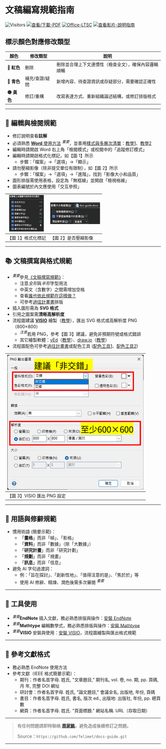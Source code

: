 # 文稿編寫規範指南

![Visitors](https://api.visitorbadge.io/api/visitors?path=https%3A%2F%2Fgithub.com%2Ffelimet%2Fdocs-guide%2Fblob%2Fmain%2Fdoc-guide.pdf&label=visitors&labelColor=%23d9e3f0&countColor=%232ccce4&style=flat)
[![查看/下載-PDF](https://img.shields.io/badge/📖_查看/下載-PDF-green?style=flag)](doc-guide.pdf)
[![Office-LTSC](https://img.shields.io/badge/🗂️安裝Office-LTSC-orange?style=flag)](https://github.com/felimet/officeLTSCpro2024.git.)
[![查看影片-說明指南](https://img.shields.io/badge/🎞️查看影片-說明指南-red?style=flag)](https://youtu.be/ol61djJRUxI)

## 標示顏色對應修改類型

| 顏色   | 修改類型         | 說明                                   |
|--------|------------------|----------------------------------------|
| **🔴 紅色** | 刪除             | 刪除並合理上下文連慣性（檢查全文），確保內容邏輯順暢 |
| **🔵 青色** | 補充/查證/疑問   | 新增內容、待查證資訊或存疑部分，需要確認正確性      |
| **🟡 黃色** | 修訂/重構        | 改寫表達方式、重新組織論述結構，或修訂排版格式        |

---

## 📘 編輯與檢閱規範
- 修訂說明查看**註解**
- 必須熟悉 [**Word** 使用方法](https://www.youtube.com/watch?v=j1twGXuPR0c) $^{重要}$，並善用[樣式與多層次清單](https://youtu.be/pNsi5G9_k-E?si=weRlsVjDsfYnsF2R)：[教學1](https://youtube.com/playlist?list=PL7enJ2-v6SPlgDsNHXJ1K2RpkZY2b_pm7&si=Fjgt4stbvNqARIlZ)、[教學2](https://youtube.com/playlist?list=PLwwPq48LW7z86-TqMtDejWBKjZD9u1_Rj&si=Y_dvGDzWxlzTSeE8)
- 編輯時請開啟 Word 右上角「檢閱模式」或校閱中的「追蹤修訂模式」
- 編輯時請開啟格式化標記，如【圖 1】所示
    - 步驟：「檔案」→「選項」→「顯示」
- 請勿壓縮影像（除非提交單位有限制），如【圖 2】所示
    - 步驟：「檔案」→「選項」→「進階」，找到「影像大小和品質」
- 圖形排版需使用表格，設定為「無框線」並開啟「檢視格線」
- 圖表編號於內文應使用「交互參照」

|![【圖 1】](/img/fig1.png) |![【圖 2】](/img/fig2.png)|
|--------|--------|
|【圖 1】格式化標記 |【圖 2】是否壓縮影像 |

---

## 📚 文稿撰寫與格式規範
- $^{重要}$參見[《文稿撰寫規範》](https://github.com/sparanoid/chinese-copywriting-guidelines.git)：
    - 注意*全形*與*半形*字型用法
    - 中英文（含數字）之間需增加空格
    - 查看[誰也依此規範在這樣做？](https://github.com/sparanoid/chinese-copywriting-guidelines?tab=readme-ov-file#%E8%AA%B0%E5%9C%A8%E9%80%99%E6%A8%A3%E5%81%9A)
    - 可參考[過往計畫書](https://db.nas.issp-mes.org/d/f/15CIytR4cUETJjnDgvD0bC7JyPdDum3e)排版
- 插入圖形需為 **SVG 格式**
- 引用之圖案需**清晰高解析度**
- 流程圖建議 [**VISIO**](https://github.com/felimet/officeLTSCpro2024.git) 繪製（[教學](https://support.microsoft.com/zh-cn/office/visio-%E5%9F%B9%E8%AE%AD-e058bcfa-1d90-4653-afc6-e84d54cf94a6)），匯出 SVG 格式或高解析度 PNG（800×800）
    - $^{注意}$若用 PNG，參考【圖 3】建議，避免非預期符號或格式錯誤
    - 其它繪製軟體：[yEd](https://www.yworks.com/products/yed)（[教學](https://youtube.com/playlist?list=PLpIlEtPgrZsUA28PlP2tdRERcMIVn5AUT&si=eAJCnytxcoQGhcv5)）、[draw.io](https://www.drawio.com/)（[教學](https://youtube.com/playlist?list=PLX6xdk86h_0ySOXbaMnr4f1JFq_xUiP5T&si=w78meoAhi3R7piBj)）
- 流程圖配色可參考[過往計畫書](https://db.nas.issp-mes.org/d/f/15CIytR4cUETJjnDgvD0bC7JyPdDum3e)或配色工具 ([配色工具1](https://coolors.co/)、[配色工具2](https://colorhunt.co/))

|![【圖 3】](/img/fig3.png)|
|--------|
|【圖 3】VISIO 匯出 PNG 設定 |


---

## 📝 用語與修辭規範
- 慣用術語 (簡要示範)：
    - 「**畫格**」而非「幀」、「影格」
    - 「**資料**」而非「數據」（除「大數據」）
    - 「**研究計畫**」而非「研究計劃」
    - 「**規劃**」而非「規畫」
    - 「**訊息**」而非「信息」
- 避免 AI 字句過渡詞：
    - 例：「旨在探討」、「創新性地」、「值得注意的是」、「焦於於」等
    - 使用 AI 修辭、精煉、潤色後需多次審閱 $^{重要}$

---

## 🔧 工具使用
- $^{重要}$**EndNote** 插入文獻，務必熟悉排版與操作：[安裝 EndNote](https://db.nas.issp-mes.org/d/f/15CIHnnvAzowtCUIHslnB7gjOnCWILpo)
- $^{重要}$**Mathtype** 編輯數學式，務必熟悉排版與操作：[安裝 Mathtype](https://db.nas.issp-mes.org/d/f/15CIHnoLZgwObEXOCRghvwGn2yLoZUZu)
- $^{重要}$**VISIO** 安裝與使用：[安裝 VISIO](https://github.com/felimet/officeLTSCpro2024.git)，流程圖繪製與匯出格式規範

---

## 🔗 參考文獻格式
- 務必熟悉 EndNote 使用方法
- 參考文獻（IEEE 格式簡要示範）：
    - 期刊：作者名首字母. 姓氏, "文章題目," 期刊名, vol. 卷, no. 期, pp. 頁碼, 月 年, 完整 DOI 網址
    - 研討會：作者名首字母. 姓氏, "論文題目," 會議全名, 出版地, 年份, 頁碼
    - 書目：作者名首字母. 姓氏, 書名, 版次 ed., 出版地: 出版社, 年份, pp. 總頁數
    - 網頁：作者名首字母. 姓氏. "頁面標題." 網站名稱. URL（存取日期）

---

> 有任何問題請即時聯絡 [**周家銘**](mailto:felimet.jia.ming@gmail.com)，避免造成後續修訂之問題。
>
> Source：`https://github.com/felimet/docs-guide.git`

---

